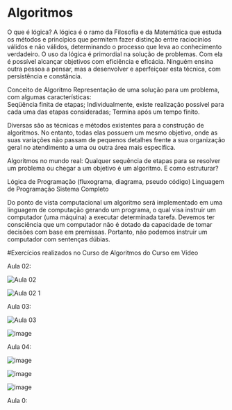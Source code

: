 # Algoritmos

O que é lógica? A lógica é o ramo da Filosofia e da Matemática que estuda os métodos e princípios que permitem fazer distinção entre raciocínios válidos e não válidos, determinando o processo que leva ao conhecimento verdadeiro.
O uso da lógica é primordial na solução de problemas. Com ela é possível alcançar objetivos com eficiência e eficácia. Ninguém ensina outra pessoa a pensar, mas a desenvolver e aperfeiçoar esta técnica, com persistência e constância. 

Conceito de Algoritmo  Representação de uma solução para um problema, com algumas características:  
Seqüência finita de etapas;
Individualmente, existe realização possível para cada uma das etapas consideradas;
Termina após um tempo finito.

Diversas são as técnicas e métodos existentes para a construção de algoritmos. No entanto, todas elas possuem um mesmo objetivo, onde as suas variações não passam de pequenos detalhes frente a sua organização geral no atendimento a uma ou outra área mais específica.

Algoritmos no mundo real: Qualquer sequência de etapas para se resolver um problema ou chegar a um objetivo é um algoritmo. E como estruturar?

Lógica de Programação (fluxograma, diagrama, pseudo código)
Linguagem de Programação
Sistema Completo

Do ponto de vista computacional um algoritmo será implementado em uma linguagem de computação gerando um programa, o qual visa instruir um computador (uma máquina) a executar determinada tarefa.  Devemos ter consciência que um computador não é dotado da capacidade de tomar decisões com base em premissas. Portanto, não podemos instruir um computador com sentenças dúbias.


#Exercícios realizados no Curso de Algoritmos do Curso em Vídeo


Aula 02: 

![Aula 02](https://user-images.githubusercontent.com/87949514/212763525-b5be9f8b-83fc-4f52-aeec-ef2da1744770.jpg)

![Aula 02 1](https://user-images.githubusercontent.com/87949514/212763557-5a38e0dc-1b54-4f62-97ba-0215d4e76e42.jpg)

Aula 03:

![Aula 03](https://user-images.githubusercontent.com/87949514/212763625-fd4c2c13-ee3d-4c8c-a147-728e56c0e6e7.jpg)

![image](https://user-images.githubusercontent.com/87949514/212790608-567aaf76-7a7f-4460-b16d-942cfaf199c0.png)

Aula 04:

![image](https://github.com/Barbara-Morais/algoritmos/assets/87949514/0eb5a96f-1126-440e-910f-39ff80b05007)

![image](https://github.com/Barbara-Morais/algoritmos/assets/87949514/8e2d8375-39d4-4efa-a70f-8948ea95bcda)

![image](https://github.com/Barbara-Morais/algoritmos/assets/87949514/fda42ee9-092c-40f9-be12-e15fed53c12d)


Aula 0:

